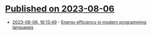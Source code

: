# [Published on 2023-08-06](index.md)

* [2023-08-06, 16:13:49](https://lobste.rs/s/so2vyi/energy_efficiency_modern_programming) - [Energy efficiency in modern programming languages](https://umu.diva-portal.org/smash/get/diva2:1772067/FULLTEXT01.pdf)

